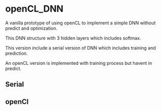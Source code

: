 # openCL_DNN
A vanilla prototype of using openCL to implement a simple DNN without predict and optimization.

This DNN structure with 3 hidden layers which includes softmax.

This version include a serial version of DNN which includes training and prediction.

An openCL version is implemented with training process but havent in predict.

## Serial


## openCl
